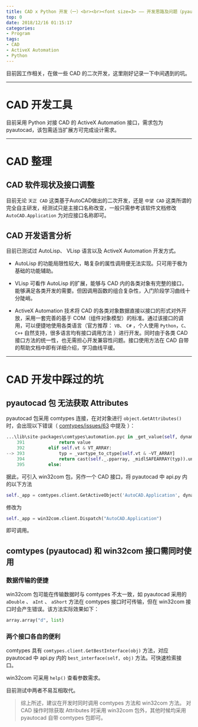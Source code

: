 ```yaml
---
title: CAD x Python 开发（一）<br><br><font size=3> —— 开发思路及问题（pyautocad 无法获取 Attributes）</font>
top: 0
date: 2018/12/16 01:15:17
categories:
- Program
tags:
- CAD
- ActiveX Automation
- Python
---
```


目前因工作相关，在做一些 CAD 的二次开发，这里刚好记录一下中间遇到的坑。

---

# CAD 开发工具

目前采用 Python 对接 CAD 的 ActiveX Automation 接口，需求包为 pyautocad，该包需适当扩展方可完成设计需求。
<!-- more -->

---

# CAD 整理

## CAD 软件现状及接口调整

目前无论 `天正 CAD` 这类基于AutoCAD做出的二次开发，还是 `中望 CAD` 这类所谓的完全自主研发，经测试只是主接口名称改变，一般只需参考该软件文档修改 `AutoCAD.Application` 为对应接口名称即可。

## CAD 开发语言分析

目前已测试过 AutoLisp、 VLisp 语言以及 ActiveX Automation 开发方式。

- AutoLisp 的功能局限性较大，略复杂的属性调用便无法实现。只可用于极为基础的功能辅助。

- VLisp 可看作 AutoLisp 的扩展，能够与 CAD 内的各类对象有完整的接口，能够满足各类开发的需要。但因调用函数的组合复杂性，入门阶段学习曲线十分陡峭。

- ActiveX Automation 技术将 CAD 的各类对象数据直接以接口的形式对外开放，采用一套完善的基于 COM（组件对象模型）的标准。通过该接口的调用，可以便捷地使用各类语言（官方推荐： `VB`、 `C#` ，个人使用 `Python`，`C`、 `C++` 自然支持，很多语言均有接口调用方法 ）进行开发。同时由于各类 CAD 接口方法的统一性，也无需担心开发兼容性问题。接口使用方法在 CAD 自带的帮助文档中即有详细介绍，学习曲线平缓。

---

# CAD 开发中踩过的坑

## pyautocad 包 无法获取 Attributes

pyautocad 包采用 comtypes 连接，在对对象进行 `object.GetAttributes()` 时，会出现以下错误（ [comtypes/issues/63](https://github.com/enthought/comtypes/issues/63) 中提及 ）：

```python
...\lib\site-packages\comtypes\automation.pyc in _get_value(self, dynamic)
    391             return value
    392         elif self.vt & VT_ARRAY:
--> 393             typ = _vartype_to_ctype[self.vt & ~VT_ARRAY]
    394             return cast(self._.pparray, _midlSAFEARRAY(typ)).unpack()
    395         else:
```

据此，可引入 win32com 包，另作一个 CAD 接口，将 pyautocad 中 api.py 内的以下方法

```python
self._app = comtypes.client.GetActiveObject('AutoCAD.Application', dynamic=True)
```

修改为

```python
self._app = win32com.client.Dispatch("AutoCAD.Application")
```

即可调用。

## comtypes (pyautocad) 和 win32com 接口需同时使用

### 数据传输的便捷

win32com 包可能在传输数据时与 comtypes 不太一致，如 pyautocad 采用的 `aDouble` 、 `aInt` 、 `aShort` 方法在 comtypes 接口时可传输，但在 win32com 接口时会产生错误。该方法实际效果如下：

```python
array.array("d", list)
```

### 两个接口各自的便利

comtypes 具有 `comtypes.client.GetBestInterface(obj)` 方法，对应 pyautocad 中 api.py 内的 `best_interface(self, obj)` 方法。可快速检索接口。

win32com 可采用 `help()` 查看参数需求。

目前测试中两者不易互相取代。

> 综上所述，建议在开发时同时调用 comtypes 方法和 win32com 方法。
> 对 CAD 操作时除获取 Attributes 时采用 win32com 包外，其他时候均采用 pyautocad 自带 comtypes 包即可。